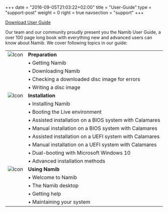 +++
date = "2016-09-05T21:03:22+02:00"
title = "User-Guide"
type = "support-post"
weight = 0
right = true
navsection = "support"
+++

<a href="#" class="btn btn-primary btn-xl" >Download User Guide</a>

Our team and our community proudly present you the Namib User Guide, a over 100 page long book with everything new and advanced users can know about Namib. We cover following topics in our guide:

|   |   |
|---|---|
| ![Icon](;baseurl;/img/actions/download.svg) | **Preparation**  |
|   | • Getting Namib |
|   | • Downloading Namib |
|   | • Checking a downloaded disc image for errors |
|   | • Writing a disc image |
| ![Icon](;baseurl;/img/actions/install.svg) | **Installation** |
|   | • Installing Namib |
|   | • Booting the Live environment |
|   | • Assisted installation on a BIOS system with Calamares |
|   | • Manual installation on a BIOS system with Calamares |
|   | • Assisted installation on a UEFI system with Calamares |
|   | • Manual installation on a UEFI system with Calamares |
|   | • Dual-booting with Microsoft Windows 10 |
|   | • Advanced installation methods |
| ![Icon](;baseurl;/img/try/install.svg) | **Using Namib** |
|   | • Welcome to Namib |
|   | • The Namib desktop |
|   | • Getting help |
|   | • Maintaining your system |
